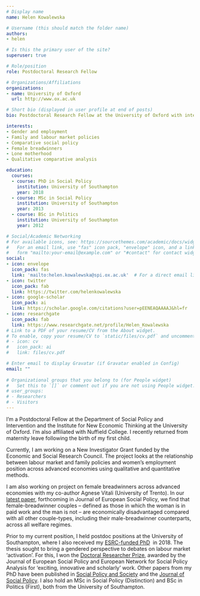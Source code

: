 ```yaml
---
# Display name
name: Helen Kowalewska

# Username (this should match the folder name)
authors:
- helen

# Is this the primary user of the site?
superuser: true

# Role/position
role: Postdoctoral Research Fellow

# Organizations/Affiliations
organizations:
- name: University of Oxford
  url: http://www.ox.ac.uk

# Short bio (displayed in user profile at end of posts)
bio: Postdoctoral Research Fellow at the University of Oxford with interests in comparative social policy, gender and employment.

interests:
- Gender and employment
- Family and labour market policies
- Comparative social policy
- Female breadwinners
- Lone motherhood
- Qualitative comparative analysis

education:
  courses:
  - course: PhD in Social Policy
    institution: University of Southampton
    year: 2018
  - course: MSc in Social Policy
    institution: University of Southampton
    year: 2013
  - course: BSc in Politics
    institution: University of Southampton
    year: 2012

# Social/Academic Networking
# For available icons, see: https://sourcethemes.com/academic/docs/widgets/#icons
#   For an email link, use "fas" icon pack, "envelope" icon, and a link in the
#   form "mailto:your-email@example.com" or "#contact" for contact widget.
social:
- icon: envelope
  icon_pack: fas
  link: 'mailto:helen.kowalewska@spi.ox.ac.uk'  # For a direct email link, use "mailto:test@example.org".
- icon: twitter
  icon_pack: fab
  link: https://twitter.com/helenkowalewska
- icon: google-scholar
  icon_pack: ai
  link: https://scholar.google.com/citations?user=pEENEAQAAAAJ&hl=fr
- icon: researchgate
  icon_pack: fab
  link: https://www.researchgate.net/profile/Helen_Kowalewska
# Link to a PDF of your resume/CV from the About widget.
# To enable, copy your resume/CV to `static/files/cv.pdf` and uncomment the lines below.  
# - icon: cv
#   icon_pack: ai
#   link: files/cv.pdf

# Enter email to display Gravatar (if Gravatar enabled in Config)
email: ""
  
# Organizational groups that you belong to (for People widget)
#   Set this to `[]` or comment out if you are not using People widget.  
# user_groups:
# - Researchers
# - Visitors
---
```


I’m a Postdoctoral Fellow at the Department of Social Policy and Intervention and the Institute for New Economic Thinking at the University of Oxford. I’m also affiliated with Nuffield College. I recently returned from maternity leave following the birth of my first child.

Currently, I am working on a New Investigator Grant funded by the Economic and Social Research Council. The project looks at the relationship between labour market and family policies and women’s employment position across advanced economies using qualitative and quantitative methods.

I am also working on project on female breadwinners across advanced economies with my co-author Agnese Vitali (University of Trento). In our [latest paper](http://www.lisdatacenter.org/wps/liswps/769.pdf), forthcoming in Journal of European Social Policy, we find that female-breadwinner couples – defined as those in which the woman is in paid work and the man is not – are economically disadvantaged compared with all other couple-types, including their male-breadwinner counterparts, across all welfare regimes.

Prior to my current position, I held postdoc positions at the University of Southampton, where I also received my [ESRC-funded PhD](https://eprints.soton.ac.uk/417383/1/Helen_Kowalewska_Minor_Corrections.pdf)  in 2018. The thesis sought to bring a gendered perspective to debates on labour market ‘activation’. For this, I won the [Doctoral Researcher Prize](https://www.southampton.ac.uk/socsci/news/2016/10/social-science-researcher-wins-top-european-award.page), awarded by the Journal of European Social Policy and European Network for Social Policy Analysis for ‘exciting, innovative and scholarly’ work. Other papers from my PhD have been published in [Social Policy and Society](https://www.cambridge.org/core/journals/social-policy-and-society/article/diminishing-returns-lone-mothers-financial-work-incentives-and-incomes-under-the-coalition/52B87AB5F1B0A9006AD78D1BE4E20D6E) and the [Journal of Social Policy](https://www.cambridge.org/core/journals/journal-of-social-policy/article/bringing-women-on-board-the-social-policy-implications-of-gender-diversity-in-top-jobs/59FE25C7DD363901F07AE089B79BFA2D). I also hold an MSc in Social Policy (Distinction) and BSc in Politics (First), both from the University of Southampton.
